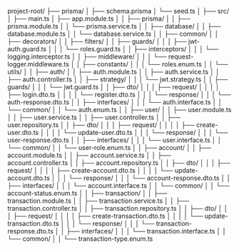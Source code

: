 project-root/
├── prisma/
│   ├── schema.prisma
│   └── seed.ts
│
├── src/
│   ├── main.ts
│   ├── app.module.ts
│
│   ├── prisma/
│   │   ├── prisma.module.ts
│   │   └── prisma.service.ts
│
│   ├── database/
│   │   ├── database.module.ts
│   │   └── database.service.ts
│
│   ├── common/
│   │   ├── decorators/
│   │   ├── filters/
│   │   ├── guards/
│   │   │   ├── jwt-auth.guard.ts
│   │   │   └── roles.guard.ts
│   │   ├── interceptors/
│   │   │   └── logging.interceptor.ts
│   │   ├── middleware/
│   │   │   └── request-logger.middleware.ts
│   │   ├── constants/
│   │   │   └── roles.enum.ts
│   │   └── utils/
│
│   ├── auth/
│   │   ├── auth.module.ts
│   │   ├── auth.service.ts
│   │   ├── auth.controller.ts
│   │   ├── strategy/
│   │   │   └── jwt.strategy.ts
│   │   ├── guards/
│   │   │   └── jwt.guard.ts
│   │   ├── dto/
│   │   │   ├── request/
│   │   │   │   ├── login.dto.ts
│   │   │   │   └── register.dto.ts
│   │   │   └── response/
│   │   │       └── auth-response.dto.ts
│   │   ├── interfaces/
│   │   │   └── auth.interface.ts
│   │   └── common/
│   │       └── auth.enum.ts
│
│   ├── user/
│   │   ├── user.module.ts
│   │   ├── user.service.ts
│   │   ├── user.controller.ts
│   │   ├── user.repository.ts
│   │   ├── dto/
│   │   │   ├── request/
│   │   │   │   ├── create-user.dto.ts
│   │   │   │   └── update-user.dto.ts
│   │   │   └── response/
│   │   │       └── user-response.dto.ts
│   │   ├── interfaces/
│   │   │   └── user.interface.ts
│   │   └── common/
│   │       └── user-role.enum.ts
│
│   ├── account/
│   │   ├── account.module.ts
│   │   ├── account.service.ts
│   │   ├── account.controller.ts
│   │   ├── account.repository.ts
│   │   ├── dto/
│   │   │   ├── request/
│   │   │   │   ├── create-account.dto.ts
│   │   │   │   └── update-account.dto.ts
│   │   │   └── response/
│   │   │       └── account-response.dto.ts
│   │   ├── interfaces/
│   │   │   └── account.interface.ts
│   │   └── common/
│   │       └── account-status.enum.ts
│
│   ├── transaction/
│   │   ├── transaction.module.ts
│   │   ├── transaction.service.ts
│   │   ├── transaction.controller.ts
│   │   ├── transaction.repository.ts
│   │   ├── dto/
│   │   │   ├── request/
│   │   │   │   ├── create-transaction.dto.ts
│   │   │   │   └── update-transaction.dto.ts
│   │   │   └── response/
│   │   │       └── transaction-response.dto.ts
│   │   ├── interfaces/
│   │   │   └── transaction.interface.ts
│   │   └── common/
│   │       └── transaction-type.enum.ts
